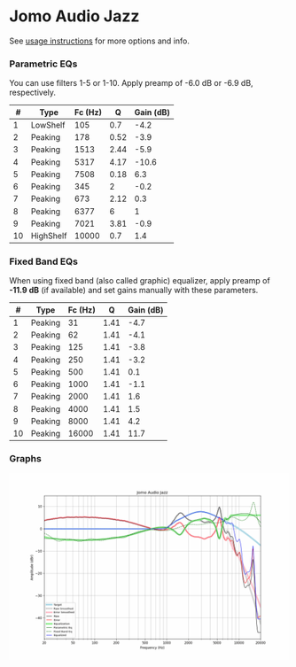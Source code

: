 # Jomo Audio Jazz
See [usage instructions](https://github.com/jaakkopasanen/AutoEq#usage) for more options and info.

### Parametric EQs
You can use filters 1-5 or 1-10. Apply preamp of -6.0 dB or -6.9 dB, respectively.

|   # | Type      |   Fc (Hz) |    Q |   Gain (dB) |
|-----|-----------|-----------|------|-------------|
|   1 | LowShelf  |       105 | 0.7  |        -4.2 |
|   2 | Peaking   |       178 | 0.52 |        -3.9 |
|   3 | Peaking   |      1513 | 2.44 |        -5.9 |
|   4 | Peaking   |      5317 | 4.17 |       -10.6 |
|   5 | Peaking   |      7508 | 0.18 |         6.3 |
|   6 | Peaking   |       345 | 2    |        -0.2 |
|   7 | Peaking   |       673 | 2.12 |         0.3 |
|   8 | Peaking   |      6377 | 6    |         1   |
|   9 | Peaking   |      7021 | 3.81 |        -0.9 |
|  10 | HighShelf |     10000 | 0.7  |         1.4 |

### Fixed Band EQs
When using fixed band (also called graphic) equalizer, apply preamp of **-11.9 dB** (if available) and set gains manually with these parameters.

|   # | Type    |   Fc (Hz) |    Q |   Gain (dB) |
|-----|---------|-----------|------|-------------|
|   1 | Peaking |        31 | 1.41 |        -4.7 |
|   2 | Peaking |        62 | 1.41 |        -4.1 |
|   3 | Peaking |       125 | 1.41 |        -3.8 |
|   4 | Peaking |       250 | 1.41 |        -3.2 |
|   5 | Peaking |       500 | 1.41 |         0.1 |
|   6 | Peaking |      1000 | 1.41 |        -1.1 |
|   7 | Peaking |      2000 | 1.41 |         1.6 |
|   8 | Peaking |      4000 | 1.41 |         1.5 |
|   9 | Peaking |      8000 | 1.41 |         4.2 |
|  10 | Peaking |     16000 | 1.41 |        11.7 |

### Graphs
![](./Jomo%20Audio%20Jazz.png)

